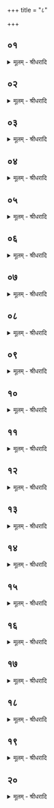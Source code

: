+++
title = "८"

+++


## ०१
<details><summary>मूलम् - श्रीधरादि</summary>

या वै᳘ दीक्षा सा᳘ निषत्[[!!]]॥  
(त्त᳘) त᳘त्सत्रं त᳘स्मादेनाना᳘सत ऽइ᳘त्याहुर᳘थ यत्त᳘तो यज्ञं᳘ तन्व᳘ते त᳘द्यन्ति त᳘न्नयति यो᳘ नेता भ᳘वति स त᳘स्मादेनान्यन्ती᳘त्याहुः॥
</details>

## ०२
<details><summary>मूलम् - श्रीधरादि</summary>

(र्या᳘) या᳘ ह दीक्षा सा᳘ निषत्[[!!]]॥  
(त्त᳘) त᳘त्सत्रं तद᳘यनं त᳘त्सत्रायणम᳘थ यत्त᳘तो यज्ञ᳘स्योदृचं[[!!]] ग᳘त्वोत्ति᳘ष्ठन्ति त᳘दुत्था᳘नं त᳘स्मादेनानु᳘दस्थुरि᳘त्याहुरि᳘ति नु᳘ पुर᳘स्ताद्वदनम्[[!!]]॥
</details>

## ०३
<details><summary>मूलम् - श्रीधरादि</summary>

(म᳘) अ᳘थ दीक्षिष्य᳘माणाः सम᳘वस्यन्ति॥  
ते य᳘द्यग्निं᳘ चेष्य᳘माणा भ᳘वन्त्यर᳘णिष्वे᳘वाग्नी᳘न्त्समारो᳘ह्योपसमा᳘यन्ति य᳘त्र प्राजापत्ये᳘न पशु᳘ना यक्ष्य᳘माणा भ᳘वन्ति मथि᳘त्वोपसमाधा᳘योद्धृ᳘त्याहवनी᳘यं य᳘जन्त ऽएते᳘न प्राजापत्ये᳘न पशु᳘ना॥
</details>

## ०४
<details><summary>मूलम् - श्रीधरादि</summary>

त᳘स्य शि᳘रो नि᳘दधति॥  
ते᳘षां य᳘दि तद᳘हर्दीक्षा न᳘ समै᳘त्यर᳘णिष्वेवाग्नी᳘न्त्समारो᳘ह्य यथायथं᳘ व्विपरे᳘त्य जुह्वति॥
</details>

## ०५
<details><summary>मूलम् - श्रीधरादि</summary>

(त्य᳘) अ᳘थ यद᳘हरेषां दीक्षा᳘ समै᳘ति॥  
(त्य) अर᳘णिष्वे᳘वाग्नी᳘न्त्समारो᳘ह्योपसमा᳘यन्ति य᳘त्र दीक्षिष्य᳘माणा भ᳘वन्ति गृह᳘पतिरेव᳘ प्रथमो᳘ मन्थते म᳘ध्यं प्र᳘ति शा᳘लाया ऽअथे᳘तरेषामर्धा᳘ दक्षिणत᳘ ऽउपविश᳘न्त्यर्धा᳘ ऽउत्तरतो᳘ मथि᳘त्वोपसमाधायै᳘कैकमेवो᳘ल्मुकमादा᳘योपसमा᳘यन्ति गृह᳘पतेर्गा᳘र्हपत्यं गृ᳘हपतेरेव[[!!]] गा᳘र्हपत्यादुद्धृ᳘त्याहवनी᳘यं दीक्षन्ते ते᳘षाᳫं समान᳘ ऽआहवनी᳘यो भ᳘वति ना᳘ना गा᳘र्हपत्या दीक्षोपसत्सु[[!!]]॥
</details>

## ०६
<details><summary>मूलम् - श्रीधरादि</summary>

(त्स्व᳘) अ᳘थ यद᳘हरेषां क्र᳘यो भ᳘वति॥  
तद᳘हर्गा᳘र्हपत्यां चि᳘तिमु᳘पदधात्यथे᳘तरेभ्य ऽउपवसथे धि᳘ष्ण्यान्वैसर्जिना᳘नां काले प्रा᳘च्यः प᳘त्न्य ऽउपसमा᳘यन्ति प्रज᳘हत्येतान᳘परानग्नी᳘न्हुत᳘ ऽएव᳘ व्वैसर्जिने[[!!]]॥
</details>

## ०७
<details><summary>मूलम् - श्रीधरादि</summary>

रा᳘जानं प्र᳘णयति॥  
(त्यु᳘) उ᳘द्यत ए᳘वैष᳘ ऽआग्नीध्री᳘यो ऽग्निर्भ᳘वत्य᳘थैत᳘ ऽए᳘कैकमेवो᳘ल्मुकमादा᳘य यथाधिष्ण्यं᳘ व्विप᳘रायन्ति तै᳘रेव ते᳘षामु᳘ल्मुकैः प्र᳘घ्नन्ती᳘ति ह स्माह या᳘ज्ञवल्क्यो ये त᳘था कुर्व्वन्ती᳘त्येतन्न्वे᳘कम᳘यनम्॥
</details>

## ०८
<details><summary>मूलम् - श्रीधरादि</summary>

(म᳘) अ᳘थेदं᳘ द्विती᳘यम्॥  
(म) अर᳘णिष्वे᳘वाग्नी᳘न्त्समारो᳘ह्योपसमा᳘यन्ति य᳘त्र प्राजापत्ये᳘न पशु᳘ना यक्ष्य᳘माणा भ᳘वन्ति मथि᳘त्वोपसमाधा᳘योद्धृ᳘त्याहवनी᳘यं य᳘जन्त ऽएते᳘न प्राजापत्ये᳘न पशु᳘ना॥
</details>

## ०९
<details><summary>मूलम् - श्रीधरादि</summary>

त᳘स्य शि᳘रो नि᳘दधति॥  
ते᳘षां य᳘दि तद᳘हर्दीक्षा न᳘ समै᳘त्यर᳘णिष्वे᳘वाग्नी᳘न्त्समारो᳘ह्य यथायथं᳘ व्विपरे᳘त्य जुह्वति॥
</details>

## १०
<details><summary>मूलम् - श्रीधरादि</summary>

(त्य᳘) अ᳘थ यद᳘हरेषां दीक्षा᳘ समै᳘ति॥  
(त्य) अर᳘णिष्वे᳘वाग्नी᳘न्त्समारो᳘ह्योपसमा᳘यन्ति य᳘त्र दीक्षिष्य᳘माणा भ᳘वन्ति गृह᳘पतिरेव᳘ प्रथमो᳘ मन्थते ऽथे᳘तरे पर्युपवि᳘श्य मन्थन्ते ते᳘ जातं᳘ जातमे᳘वानुप्र᳘हरन्ति गृह᳘पतेर्गा᳘र्हपत्ये गृह᳘पतेरेव गा᳘र्हपत्यादुद्धृत्याहवनी᳘यं[[!!]] दीक्षन्ते ते᳘षाᳫं समान᳘ आहवनी᳘यो भ᳘वति समानो गा᳘र्हपत्यो दीक्षोपसत्सु[[!!]]॥
</details>

## ११
<details><summary>मूलम् - श्रीधरादि</summary>

(त्स्व᳘) अ᳘थ यद᳘हरेषां क्र᳘यो भ᳘वति॥  
तद᳘हर्गा᳘र्हपत्यां चि᳘तिमु᳘पदधात्यथे᳘तरेभ्य ऽउपवसथे धिष्ण्यान्वैसर्जिना᳘नां काले प्रा᳘च्यः प᳘त्न्य ऽउपसमा᳘यन्ति प्र᳘जहत्येतम᳘परमग्नि᳘ᳫँ᳘ हुत᳘ ऽएव᳘ व्वैसर्जिने[[!!]]॥
</details>

## १२
<details><summary>मूलम् - श्रीधरादि</summary>

रा᳘जानं प्र᳘णयति॥  
(त्यु᳘) उ᳘द्यत ऽए᳘वैष᳘ ऽआग्नीध्री᳘यो ऽग्निर्भ᳘वत्य᳘थैत ऽए᳘कैकमेवो᳘ल्मुकमादा᳘य यथाधिष्ण्यं᳘ व्विप᳘रायन्ति सम᳘दमु हैव ते᳘ कुर्वन्ति सम᳘द्धैनान्विन्दत्य᳘र्तुका ह भवन्त्य᳘पि ह तम᳘र्धᳫँ᳭ सम᳘द्विन्दति य᳘स्मिन्न᳘र्धे य᳘जन्ते ये त᳘था कुर्व᳘न्त्येत᳘द्द्विती᳘यम᳘यनम्॥
</details>

## १३
<details><summary>मूलम् - श्रीधरादि</summary>

(म᳘) अ᳘थेदं᳘ तृती᳘यम्॥  
गृह᳘पतेरे᳘वार᳘ण्योः सं᳘व्वदन्ते य᳘ इ᳘तो ऽग्नि᳘र्जनिष्य᳘ते स᳘ नः सह य᳘दने᳘न य᳘ज्ञे᳘न जेष्या᳘मो ऽने᳘न पशुबन्धे᳘न त᳘न्नः सह᳘ सह᳘ नः साधुकृत्या य᳘ ऽएव᳘ पापं᳘ कर᳘वत्त᳘स्यैव तदि᳘त्येव᳘मुक्त्वा᳘ गृह᳘पतिरेव᳘ प्रथमः᳘ समा᳘रोहयते ऽथे᳘तरेभ्यः समा᳘रोहयति स्वयं᳘ वैव᳘ समा᳘रोहयन्ते त ऽआ᳘यन्ति य᳘त्र प्राजापत्ये᳘न पशु᳘ना यक्ष्य᳘माणा भ᳘वन्ति मथि᳘त्वोपसमाधा᳘योद्धृ᳘त्याहवनी᳘यं य᳘जन्त ऽएते᳘न प्राजापत्ये᳘न पशु᳘ना॥
</details>

## १४
<details><summary>मूलम् - श्रीधरादि</summary>

त᳘स्य शि᳘रो नि᳘दधति॥  
ते᳘षां य᳘दि तद᳘हर्दीक्षा न᳘ समै᳘त्यर᳘णिष्वे᳘वाग्नी᳘न्त्समारो᳘ह्य यथायथं᳘ व्विपरे᳘त्य जुह्वति॥
</details>

## १५
<details><summary>मूलम् - श्रीधरादि</summary>

(त्य᳘) अ᳘थ यद᳘हरेषां दीक्षा᳘ समै᳘ति॥  
गृह᳘पतेरे᳘वार᳘ण्योः सं᳘व्वदन्ते य᳘ इ᳘तो ऽग्नि᳘र्जनिष्य᳘ते स᳘ नः सह य᳘दने᳘न य᳘ज्ञे᳘न जेष्या᳘मो ऽने᳘न सत्रे᳘ण त᳘न्नः सह᳘ सह᳘ नः साधुकृत्या य᳘ एव᳘ पापं᳘ कर᳘वत्त᳘स्यैव तदि᳘त्येव᳘मुक्त्वा᳘ गृह᳘पतिरेव᳘ प्रथमः᳘ समा᳘रोहयते ऽथे᳘तरेभ्यः समा᳘रोहयति स्वयं᳘ वैव᳘ समा᳘रोहयन्ते त ऽआ᳘यन्ति य᳘त्र दीक्षिष्य᳘माणा भ᳘वन्ति मथि᳘त्वोपसमाधा᳘योद्धृ᳘त्याहवनी᳘यं दीक्षन्ते ते᳘षाᳫं᳭ समान᳘ आहवनी᳘यो भ᳘वति समानो गा᳘र्हपत्यो दीक्षोपसत्सु[[!!]]॥
</details>

## १६
<details><summary>मूलम् - श्रीधरादि</summary>

(त्स्व᳘) अ᳘थ यद᳘हरेषां क्र᳘यो भ᳘वति॥  
तद᳘हर्गा᳘र्हपत्यां चि᳘तिमु᳘पदधात्यथे᳘तरेभ्य ऽउपवसथे धि᳘ष्ण्यान्वैसर्जिना᳘नां काले प्रा᳘च्यः प᳘त्न्य ऽउपसमा᳘यन्ति प्र᳘जहत्येतम᳘परमग्नि᳘ᳫँ᳘ हुत᳘ ऽएव᳘ व्वैसर्जिने[[!!]]॥
</details>

## १७
<details><summary>मूलम् - श्रीधरादि</summary>

रा᳘जानं प्र᳘णयति॥  
(त्यु᳘) उ᳘द्यत ऽए᳘वैष᳘ ऽआग्नीध्री᳘यो ऽग्निर्भ᳘वत्य᳘थैत ऽए᳘कैकमेवो᳘ल्मुकमादा᳘य यथाधिष्ण्यं᳘ व्विप᳘रायन्ति तत्त᳘त्कृतं ना᳘नाकृतं यन्ना᳘नाधिष्ण्या भ᳘वन्ति व्व᳘रीयानाका᳘शो ऽसत्परिच᳘रणायेत्य᳘थ यन्ना᳘नापुरोडाशा भू᳘यो हविरुच्छिष्टमसत्स᳘माप्त्या ऽइति[[!!]]॥
</details>

## १८
<details><summary>मूलम् - श्रीधरादि</summary>

(त्य᳘) अ᳘थ ये᳘न सत्रे᳘ण देवाः᳘॥  
क्षिप्र᳘ ऽएव᳘ पाप्मा᳘नमपा᳘घ्नतेमां जि᳘तिम᳘जय᳘न्यैषामियं जि᳘तिस्तद᳘त ऽउद्यत ए᳘कगृहपतिका वै᳘ देवा ऽए᳘कपुरोडाशा ऽए᳘कधिष्ण्याः क्षिप्र᳘ ऽएव᳘ पाप्मा᳘नमपा᳘घ्नत क्षिप्रे प्रा᳘जायन्त त᳘थो ऽए᳘वैत ऽए᳘कगृहपतिका ए᳘कपुरोडाशा ए᳘कधिष्ण्याः क्षिप्र᳘ ऽएव᳘ पाप्मा᳘नमपघ्नते᳘[[!!]] क्षिप्रे प्र᳘जायन्ते॥
</details>

## १९
<details><summary>मूलम् - श्रीधरादि</summary>

(न्ते᳘ ऽथा) अ᳘थादः पू᳘र्व्वस्मिन्नुदीची᳘नवᳫँ᳭शा शा᳘ला भवति॥  
त᳘न्मानुष᳘ᳫँ᳘ समान᳘ आहवनी᳘यो भवति ना᳘ना गा᳘र्हपत्यास्तद्वि᳘कृष्टं गृह᳘पतेरेव गा᳘र्हपत्ये जा᳘घन्या प᳘त्नीः संयाज᳘यन्त्या᳘ज्येने᳘तरे प्रतिय᳘जन्त ऽआसते तद्वि᳘कृष्टम्॥
</details>

## २०
<details><summary>मूलम् - श्रीधरादि</summary>

(म) अथा᳘त्र प्राची᳘नवᳫँ᳭शा शा᳘ला भवति॥  
त᳘द्देवत्रा᳘ समान᳘ ऽआहवनी᳘यो भ᳘वति समानो गा᳘र्हपत्यः समान᳘ ऽआग्नीध्री᳘यस्त᳘देत᳘त्सत्रᳫँ᳭स᳘मृद्धं य᳘थैकाहः स᳘मृद्ध ऽएवं त᳘स्य न᳘ ह्व᳘ला ऽस्ति त᳘स्यै᳘षैव᳘ समा᳘न्यावृद्य᳘दन्यद्धि᳘ष्ण्येभ्यः॥
</details>
